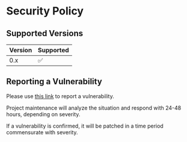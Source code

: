 # Security Policy

## Supported Versions

| Version | Supported          |
| ------- | ------------------ |
| 0.x     | :white_check_mark: |

## Reporting a Vulnerability

Please use [this link](https://github.com/dan1hc/ft3/security/advisories/new) to report a vulnerability.

Project maintenance will analyze the situation and respond with 24-48 hours, depending on severity.

If a vulnerability is confirmed, it will be patched in a time period commensurate with severity.
